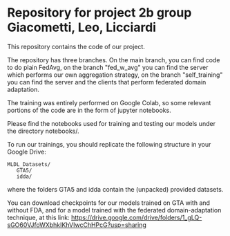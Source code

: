 # Repository for project 2b group Giacometti, Leo, Licciardi

This repository contains the code of our project.

The repository has three branches. On the main branch, you can find code to do plain FedAvg, on the branch "fed_w_avg" you can find the server which performs our own aggregation strategy, on the branch "self_training" you can find the server and the clients that perform federated domain adaptation.

The training was entirely performed on Google Colab, so
some relevant portions of the code are in the form of
jupyter notebooks.

Please find the notebooks used for training and testing our
models under the directory notebooks/.

To run our trainings, you should replicate the following structure in your Google Drive:

```
MLDL_Datasets/
   GTA5/
   idda/
```

where the folders GTA5 and idda contain the (unpacked) provided datasets.

You can download checkpoints for our models trained on GTA with and without FDA, and for a model trained with the federated domain-adaptation technique, at this link: https://drive.google.com/drive/folders/1_gLQ-sGO60VJfoWXbhkIKhVIwcChHPcG?usp=sharing